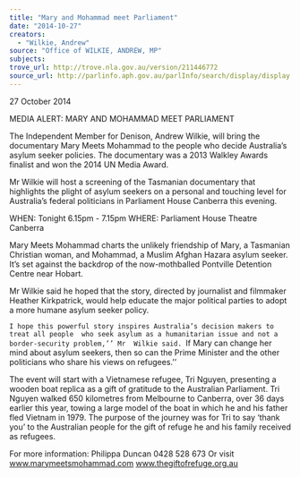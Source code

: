 ```yaml
---
title: "Mary and Mohammad meet Parliament"
date: "2014-10-27"
creators:
  - "Wilkie, Andrew"
source: "Office of WILKIE, ANDREW, MP"
subjects:
trove_url: http://trove.nla.gov.au/version/211446772
source_url: http://parlinfo.aph.gov.au/parlInfo/search/display/display.w3p;query=Id%3A%22media/pressrel/3472026%22
---
```


 

 

 27 October 2014   

 

 MEDIA ALERT: MARY AND MOHAMMAD MEET PARLIAMENT   

 

 

 The Independent Member for Denison, Andrew Wilkie, will bring the documentary  Mary Meets Mohammad to the people who decide Australia’s asylum seeker  policies.  The documentary was a 2013 Walkley Awards finalist and won the 2014  UN Media Award.   

 Mr Wilkie will host a screening of the Tasmanian documentary that highlights the  plight of asylum seekers on a personal and touching level for Australia’s federal  politicians in Parliament House Canberra this evening.    

 WHEN: Tonight 6.15pm - 7.15pm  WHERE: Parliament House Theatre Canberra   

 Mary Meets Mohammad charts the unlikely friendship of Mary, a Tasmanian  Christian woman, and Mohammad, a Muslim Afghan Hazara asylum seeker. It’s set  against the backdrop of the now-mothballed Pontville Detention Centre near Hobart.    

 Mr Wilkie said he hoped that the story, directed by journalist and filmmaker Heather  Kirkpatrick, would help educate the major political parties to adopt a more humane  asylum seeker policy.    

 ``I hope this powerful story inspires Australia’s decision makers to treat all people  who seek asylum as a humanitarian issue and not a border-security problem,’’ Mr  Wilkie said. ``If Mary can change her mind about asylum seekers, then so can the  Prime Minister and the other politicians who share his views on refugees.’’   

 The event will start with a Vietnamese refugee, Tri Nguyen, presenting a wooden  boat replica as a gift of gratitude to the Australian Parliament. Tri Nguyen walked  650 kilometres from Melbourne to Canberra, over 36 days earlier this year, towing a  large model of the boat in which he and his father fled Vietnam in 1979. The purpose  of the journey was for Tri to say ‘thank you’ to the Australian people for the gift of  refuge he and his family received as refugees. 

 

 For more information: Philippa Duncan 0428 528 673      Or visit www.marymeetsmohammad.com   www.thegiftofrefuge.org.au   

 


